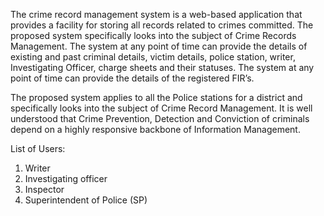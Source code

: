The crime record management system is a web-based application that provides a facility for storing all records related to crimes committed. The proposed system specifically looks into the subject of Crime Records Management. The system at any point of time can provide the details of existing and past criminal details, victim details, police station, writer, Investigating Officer, charge sheets and their statuses. The system at any point of time can provide the details of the registered FIR’s.

The proposed system applies to all the Police stations for a district and specifically looks into the subject of Crime Record Management. It is well understood that Crime Prevention, Detection and Conviction of criminals depend on a highly responsive backbone of Information Management.

List of Users:
1. Writer
2. Investigating officer
3. Inspector
4. Superintendent of Police (SP)
